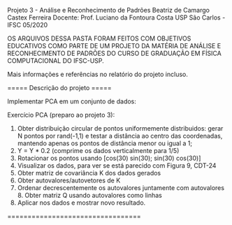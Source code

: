 Projeto 3 - Análise e Reconhecimento de Padrões
Beatriz de Camargo Castex Ferreira
Docente: Prof. Luciano da Fontoura Costa
USP São Carlos - IFSC
05/2020

OS ARQUIVOS DESSA PASTA FORAM FEITOS COM OBJETIVOS EDUCATIVOS COMO PARTE DE UM
PROJETO DA MATÉRIA DE ANÁLISE E RECONHECIMENTO DE PADRÕES DO CURSO DE GRADUAÇÃO
EM FÍSICA COMPUTACIONAL DO IFSC-USP.

Mais informações e referências no relatório do projeto incluso.

===== Descrição do projeto =====

Implementar PCA em um conjunto de dados:

Exercício PCA (preparo ao projeto 3):
1. Obter distribuição circular de pontos uniformemente distribuidos: gerar N pontos por rand(-1,1) e testar
a distância ao centro das coordenadas, mantendo apenas os pontos de distância menor ou igual a 1;
2. Y = Y * 0.2 (comprime os dados verticalmente para 1/5)
3. Rotacionar os pontos usando [cos(30) sin(30); sin(30) cos(30)]
4. Visualizar os dados, para ver se está parecido com Figura 9, CDT-24
5. Obter matriz de covariância K dos dados gerados
6. Obter autovalores/autovetores de K
7. Ordenar decrescentemente os autovalores juntamente com autovalores 8. Obter matriz Q usando autovalores como linhas
9. Aplicar nos dados e mostrar novo resultado.

=================================

